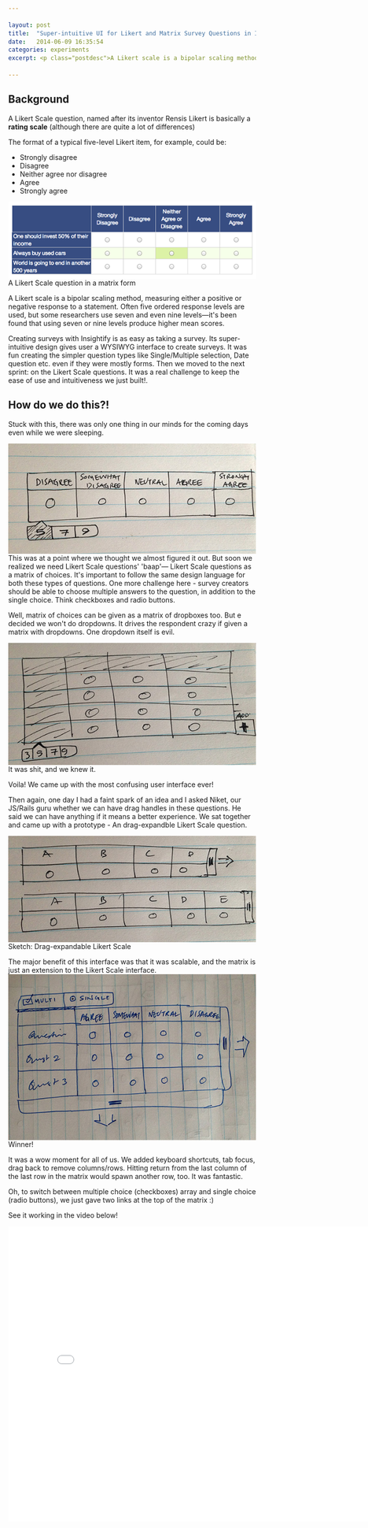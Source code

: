 ```yaml
---

layout: post
title:  "Super-intuitive UI for Likert and Matrix Survey Questions in Insightify"
date:   2014-06-09 16:35:54
categories: experiments
excerpt: <p class="postdesc">A Likert scale is a bipolar scaling method, measuring either a positive or negative response to a statement. Often five ordered response leverls are used, but some researchers use seven and even nine levels—it's been found that using seven or nine levels produce higher mean scores.</p>

---
```


<h2>Background</h2>
<p>A Likert Scale question, named after its inventor Rensis Likert is basically a <strong>rating scale</strong> (although there are quite a lot of differences)</p>

<p>The format of a typical five-level Likert item, for example, could be:</p>

* Strongly disagree
* Disagree
* Neither agree nor disagree
* Agree
* Strongly agree



<img src="/images/survey.png" alt="Alfred App Screenshot" style="float:left" />
<div><p class="caption">A Likert Scale question in a matrix form</p></div>
<p>A Likert scale is a bipolar scaling method, measuring either a positive or negative response to a statement. Often five ordered response levels are used, but some researchers use seven and even nine levels—it's been found that using seven or nine levels produce higher mean scores.</p>

<p>Creating surveys with Insightify is as easy as taking a survey. Its super-intuitive design gives user a WYSIWYG interface to create surveys. It was fun creating the simpler question types like Single/Multiple selection, Date question etc. even if they were mostly forms. Then we moved to the next sprint: on the Likert Scale questions. It was a real challenge to keep the ease of use and intuitiveness we just built!.</p>

<h2>How do we do this?!</h2>
<p>Stuck with this, there was only one thing in our minds for the coming days even while we were sleeping.</p>
<img src="/images/IMG_4805.jpg" alt="" style="float:left" />
<div><p class="caption"></p></div>
<p>This was at a point where we thought we almost figured it out. But soon we realized we need Likert Scale questions' 'baap'— Likert Scale questions as a matrix of choices. It's important to follow the same design language for both these types of questions. One more challenge here - survey creators should be able to choose multiple answers to the question, in addition to the single choice. Think checkboxes and radio buttons.</p>
<p>Well, matrix of choices can be given as a matrix of dropboxes too. But e decided we won't do dropdowns. It drives the respondent crazy if given a matrix with dropdowns. One dropdown itself is evil.</p>

<img src="/images/IMG_4806.JPG" alt="" style="float:left" />
<div><p class="caption">It was shit, and we knew it.</p></div>
<p>Voila! We came up with the most confusing user interface ever!</p>
<p>Then again, one day I had a faint spark of an idea and I asked Niket, our JS/Rails guru whether we can have drag handles in these questions. He said we can have anything if it means a better experience. We sat together and came up with a prototype - An drag-expandble Likert Scale question.</p>
<img src="/images/IMG_4807.JPG" alt="" style="float:left" />
<div><p class="caption">Sketch: Drag-expandable Likert Scale</p></div>
The major benefit of this interface was that it was scalable, and the matrix is just an extension to the Likert Scale interface.

<img src="/images/IMG_4808.JPG" alt="" style="float:left" />
<div><p class="caption">Winner!</p></div>
It was a wow moment for all of us. We added keyboard shortcuts, tab focus, drag back to remove columns/rows. Hitting return from the last column of the last row in the matrix would spawn another row, too. It was fantastic.

<p>Oh, to switch between multiple choice (checkboxes) array and single choice (radio buttons), we just gave two links at the top of the matrix :)</p>

<p>See it working in the video below!</p>
<iframe width="800" height="600" src="//www.youtube.com/embed/yhcohNvZuOc?rel=0" frameborder="0" allowfullscreen></iframe>